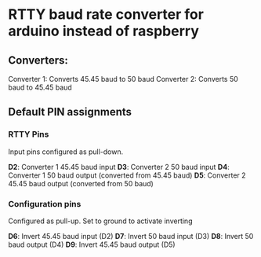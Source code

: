 # RTTY baud rate converter for arduino instead of raspberry

## Converters:

Converter 1: Converts 45.45 baud to 50 baud
Converter 2: Converts 50 baud to 45.45 baud

## Default PIN assignments

### RTTY Pins
Input pins configured as pull-down.

**D2**: Converter 1 45.45 baud input
**D3**: Converter 2 50 baud input
**D4**: Converter 1 50 baud output (converted from 45.45 baud)
**D5**: Converter 2 45.45 baud output (converted from 50 baud)

### Configuration pins
Configured as pull-up. Set to ground to activate inverting

**D6**: Invert 45.45 baud input (D2)
**D7**: Invert 50 baud input (D3)
**D8**: Invert 50 baud output (D4)
**D9**: Invert 45.45 baud output (D5)
